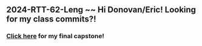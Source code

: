 ## 2024-RTT-62-Leng ~~ Hi Donovan/Eric! Looking for my class commits?!


### [Click here](https://github.com/lengtran/cap2024) for my final capstone!
